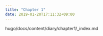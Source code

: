 ```yaml
---
title: "Chapter 1"
date: 2019-01-20T17:11:32+09:00
---
```

hugo/docs/content/diary/chapter1/\_index.md

